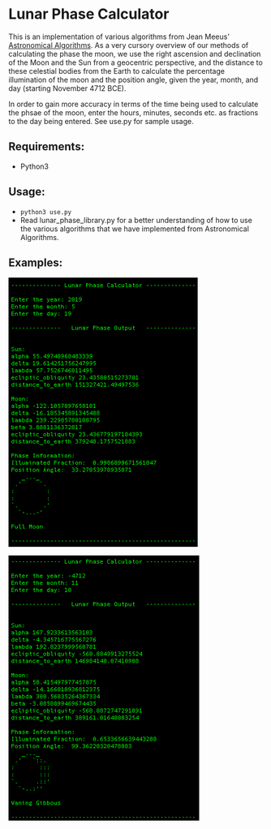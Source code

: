 # Lunar Phase Calculator

This is an implementation of various algorithms from Jean Meeus' [Astronomical Algorithms](https://www.willbell.com/math/mc1.HTM). As a very cursory overview of our methods of calculating the phase the moon, we use the right ascension and declination of the Moon and the Sun from a geocentric perspective, and the distance to these celestial bodies from the Earth to calculate the percentage illumination of the moon and the position angle, given the year, month, and day (starting November 4712 BCE).

In order to gain more accuracy in terms of the time being used to calculate the phsae of the moon, enter the hours, minutes, seconds etc. as fractions to the day being entered. See use.py for sample usage.

## Requirements:
- Python3

## Usage:
- `python3 use.py`
- Read lunar_phase_library.py for a better understanding of how to use the various algorithms that we have implemented from Astronomical Algorithms.

## Examples:

![Full Moon Usage](./assets/1.png "New Moon (May, 19, 2019")

![Gibbous Moon Usage](./assets/2.png "Waning Gibbous (November, 10, 4712 BCE)")